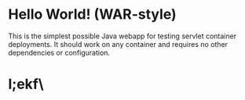 Hello World! (WAR-style)
===============

This is the simplest possible Java webapp for testing servlet container deployments.  It should work on any container and requires no other dependencies or configuration.
# l;ekf\\
